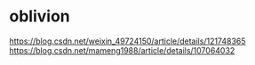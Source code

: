 # oblivion
https://blog.csdn.net/weixin_49724150/article/details/121748365
https://blog.csdn.net/mameng1988/article/details/107064032
